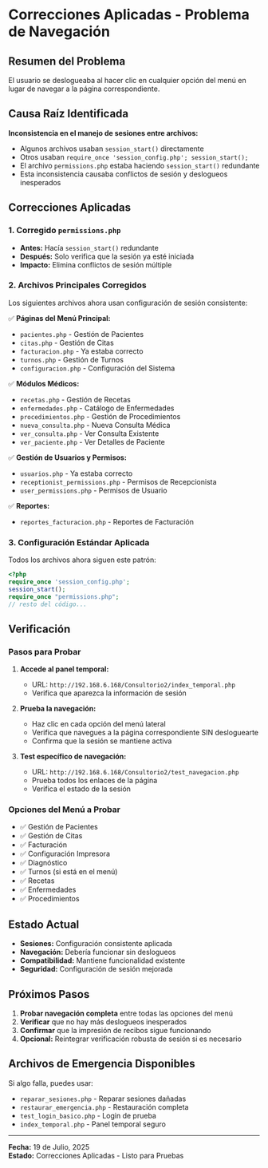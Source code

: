 # Correcciones Aplicadas - Problema de Navegación

## Resumen del Problema
El usuario se deslogueaba al hacer clic en cualquier opción del menú en lugar de navegar a la página correspondiente.

## Causa Raíz Identificada
**Inconsistencia en el manejo de sesiones entre archivos:**
- Algunos archivos usaban `session_start()` directamente
- Otros usaban `require_once 'session_config.php'; session_start();`
- El archivo `permissions.php` estaba haciendo `session_start()` redundante
- Esta inconsistencia causaba conflictos de sesión y deslogueos inesperados

## Correcciones Aplicadas

### 1. Corregido `permissions.php`
- **Antes:** Hacía `session_start()` redundante
- **Después:** Solo verifica que la sesión ya esté iniciada
- **Impacto:** Elimina conflictos de sesión múltiple

### 2. Archivos Principales Corregidos
Los siguientes archivos ahora usan configuración de sesión consistente:

✅ **Páginas del Menú Principal:**
- `pacientes.php` - Gestión de Pacientes
- `citas.php` - Gestión de Citas  
- `facturacion.php` - Ya estaba correcto
- `turnos.php` - Gestión de Turnos
- `configuracion.php` - Configuración del Sistema

✅ **Módulos Médicos:**
- `recetas.php` - Gestión de Recetas
- `enfermedades.php` - Catálogo de Enfermedades
- `procedimientos.php` - Gestión de Procedimientos
- `nueva_consulta.php` - Nueva Consulta Médica
- `ver_consulta.php` - Ver Consulta Existente
- `ver_paciente.php` - Ver Detalles de Paciente

✅ **Gestión de Usuarios y Permisos:**
- `usuarios.php` - Ya estaba correcto
- `receptionist_permissions.php` - Permisos de Recepcionista
- `user_permissions.php` - Permisos de Usuario

✅ **Reportes:**
- `reportes_facturacion.php` - Reportes de Facturación

### 3. Configuración Estándar Aplicada
Todos los archivos ahora siguen este patrón:
```php
<?php
require_once 'session_config.php';
session_start();
require_once "permissions.php";
// resto del código...
```

## Verificación

### Pasos para Probar
1. **Accede al panel temporal:**
   - URL: `http://192.168.6.168/Consultorio2/index_temporal.php`
   - Verifica que aparezca la información de sesión

2. **Prueba la navegación:**
   - Haz clic en cada opción del menú lateral
   - Verifica que navegues a la página correspondiente SIN desloguearte
   - Confirma que la sesión se mantiene activa

3. **Test específico de navegación:**
   - URL: `http://192.168.6.168/Consultorio2/test_navegacion.php`
   - Prueba todos los enlaces de la página
   - Verifica el estado de la sesión

### Opciones del Menú a Probar
- ✅ Gestión de Pacientes
- ✅ Gestión de Citas
- ✅ Facturación
- ✅ Configuración Impresora
- ✅ Diagnóstico
- ✅ Turnos (si está en el menú)
- ✅ Recetas
- ✅ Enfermedades
- ✅ Procedimientos

## Estado Actual
- **Sesiones:** Configuración consistente aplicada
- **Navegación:** Debería funcionar sin deslogueos
- **Compatibilidad:** Mantiene funcionalidad existente
- **Seguridad:** Configuración de sesión mejorada

## Próximos Pasos
1. **Probar navegación completa** entre todas las opciones del menú
2. **Verificar** que no hay más deslogueos inesperados
3. **Confirmar** que la impresión de recibos sigue funcionando
4. **Opcional:** Reintegrar verificación robusta de sesión si es necesario

## Archivos de Emergencia Disponibles
Si algo falla, puedes usar:
- `reparar_sesiones.php` - Reparar sesiones dañadas
- `restaurar_emergencia.php` - Restauración completa
- `test_login_basico.php` - Login de prueba
- `index_temporal.php` - Panel temporal seguro

---

**Fecha:** 19 de Julio, 2025  
**Estado:** Correcciones Aplicadas - Listo para Pruebas
